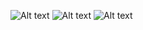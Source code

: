 ![Alt text](https://cdn.discordapp.com/attachments/1343188719561343046/1414830958808662197/Untitled740_20250908223255.png?ex=68c0ff82&is=68bfae02&hm=5c077cc2d65fbb216e1b87552c17ec4858f6f1a191f2ef4f2bf721fe1dd7e2b9&)
![Alt text](https://cdn.discordapp.com/attachments/1343188719561343046/1414742265703694446/a5hxeq.gif?ex=68c0ace8&is=68bf5b68&hm=0309cb26e6eee6697a14bb3cf41d0e6ebe26b73ddd397ec751f976836bcfcc04&>) 
  ![Alt text](https://cdn.discordapp.com/attachments/1343188719561343046/1414830443823501385/Untitled740_20250908223051.png?ex=68c0ff08&is=68bfad88&hm=d073680750f7a33b65bc751852b78ae17c2646d1b0e9ab8a731c68ecace5f036&)
